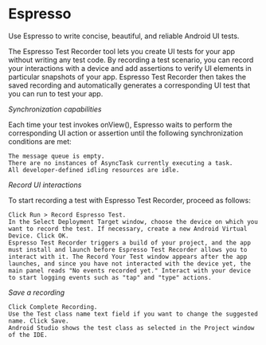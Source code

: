 # Espresso

Use Espresso to write concise, beautiful, and reliable Android UI tests.

The Espresso Test Recorder tool lets you create UI tests for your app without writing any test code. By recording a test scenario, you can record your interactions with a device and add assertions to verify UI elements in particular snapshots of your app. Espresso Test Recorder then takes the saved recording and automatically generates a corresponding UI test that you can run to test your app.



_Synchronization capabilities_

Each time your test invokes onView(), Espresso waits to perform the corresponding UI action or assertion until the following synchronization conditions are met:

    The message queue is empty.
    There are no instances of AsyncTask currently executing a task.
    All developer-defined idling resources are idle.


_Record UI interactions_

To start recording a test with Espresso Test Recorder, proceed as follows:

    Click Run > Record Espresso Test.
    In the Select Deployment Target window, choose the device on which you want to record the test. If necessary, create a new Android Virtual Device. Click OK.
    Espresso Test Recorder triggers a build of your project, and the app must install and launch before Espresso Test Recorder allows you to interact with it. The Record Your Test window appears after the app launches, and since you have not interacted with the device yet, the main panel reads "No events recorded yet." Interact with your device to start logging events such as "tap" and "type" actions.


_Save a recording_

    Click Complete Recording.
    Use the Test class name text field if you want to change the suggested name. Click Save.
    Android Studio shows the test class as selected in the Project window of the IDE.
